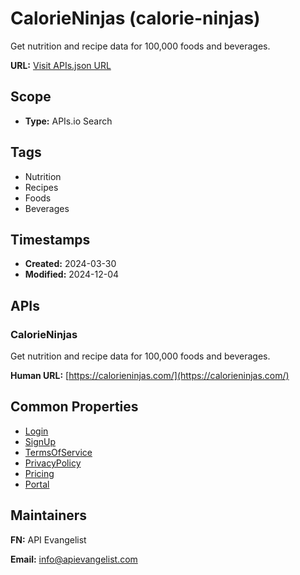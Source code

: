 # CalorieNinjas (calorie-ninjas)
Get nutrition and recipe data for 100,000  foods and beverages.

**URL:** [Visit APIs.json URL](https://example.com/apis/calorieninjas-easy-free-nutrition-facts-and-recipe-api.yml)

## Scope

- **Type:** APIs.io Search 

## Tags

- Nutrition
- Recipes
- Foods
- Beverages

## Timestamps

- **Created:** 2024-03-30 
- **Modified:** 2024-12-04 

## APIs

### CalorieNinjas
Get nutrition and recipe data for 100,000  foods and beverages.

**Human URL:** [https://calorieninjas.com/](https://calorieninjas.com/)

## Common Properties

- [Login](https://calorieninjas.com/signin)
- [SignUp](https://calorieninjas.com/register)
- [TermsOfService](https://calorieninjas.com/tos)
- [PrivacyPolicy](https://calorieninjas.com/privacy)
- [Pricing](https://calorieninjas.com/pricing)
- [Portal](https://calorieninjas.com/)

## Maintainers

**FN:** API Evangelist

**Email:** info@apievangelist.com

